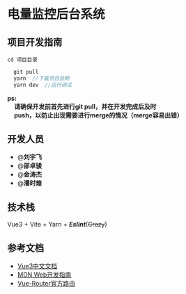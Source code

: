 # 电量监控后台系统

## 项目开发指南
`cd 项目目录`
```js
  git pull
  yarn  //下载项目依赖
  yarn dev  //运行调试
```
__ps:__  
&nbsp;&nbsp;&nbsp;&nbsp;__请确保开发前首先进行git pull，并在开发完成后及时__  
&nbsp;&nbsp;&nbsp;&nbsp;__push，以防止出现需要进行merge的情况（merge容易出错）__


## 开发人员
- @__刘宇飞__
- @__邵卓骏__
- @__金涛杰__
- @__潘时煌__

## 技术栈
Vue3 + Vite + Yarn + ***Eslint***(~~Crazy~~)

## 参考文档
- <a href="https://cn.vuejs.org/">Vue3中文文档</a><br />
- <a href="https://developer.mozilla.org/zh-CN/docs/Web">MDN Web开发指南</a><br />
- <a href="https://router.vuejs.org/zh/">Vue-Router官方路由</a><br />
<a href=""></a><br />
